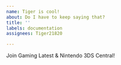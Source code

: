 ```yaml
---
name: Tiger is cool!
about: Do I have to keep saying that?
title: ''
labels: documentation
assignees: Tiger21820

---
```


Join Gaming Latest & Nintendo 3DS Central!
